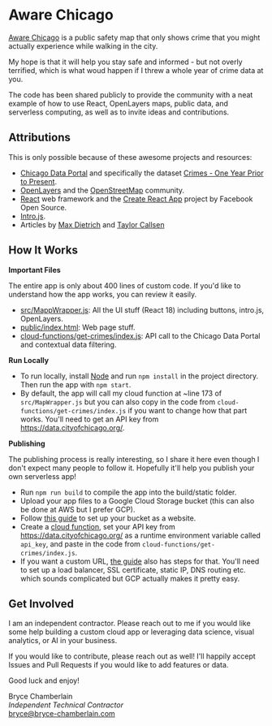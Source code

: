 # Aware Chicago

[Aware Chicago](https://www.awarechicago.com) is a public safety map that only shows crime that you might actually experience while walking in the city.

My hope is that it will help you stay safe and informed - but not overly terrified, which is what woud happen if I threw a whole year of crime data at you.

The code has been shared publicly to provide the community with a neat example of how to use React, OpenLayers maps, public data, and serverless computing, as well as to invite ideas and contributions. 

## Attributions

This is only possible because of these awesome projects and resources:

* [Chicago Data Portal](https://data.cityofchicago.org/) and specifically the dataset [Crimes - One Year Prior to Present](https://data.cityofchicago.org/Public-Safety/Crimes-One-year-prior-to-present/x2n5-8w5q").
* [OpenLayers](https://openlayers.org/) and the [OpenStreetMap](https://www.openstreetmap.org/) community.
* [React](https://react.dev/) web framework and the [Create React App](https://create-react-app.dev/) project by Facebook Open Source.
* [Intro.js](https://introjs.com/).
* Articles by [Max Dietrich](https://mxd.codes/articles/how-to-create-a-web-map-with-open-layers-and-react) and [Taylor Callsen](https://taylor.callsen.me/using-openlayers-with-react-functional-components/)

## How It Works

**Important Files**

The entire app is only about 400 lines of custom code. If you'd like to understand how the app works, you can review it easily.

* [src/MappWrapper.js](https://github.com/superchordate/aware-chicago/blob/main/src/MapWrapper.js): All the UI stuff (React 18) including buttons, intro.js, OpenLayers. 
* [public/index.html](https://github.com/superchordate/aware-chicago/blob/main/public/index.html): Web page stuff. 
* [cloud-functions/get-crimes/index.js](https://github.com/superchordate/aware-chicago/blob/main/cloud-functions/get-crimes/index.js): API call to the Chicago Data Portal and contextual data filtering. 

**Run Locally**

* To run locally, install [Node](https://nodejs.org/en/download) and run `npm install` in the project directory. Then run the app with `npm start`. 
* By default, the app will call my cloud function at ~line 173 of `src/MapWrapper.js` but you can also copy in the code from `cloud-functions/get-crimes/index.js` if you want to change how that part works. You'll need to get an API key from https://data.cityofchicago.org/. 

**Publishing**

The publishing process is really interesting, so I share it here even though I don't expect many people to follow it. Hopefully it'll help you publish your own serverless app!

* Run `npm run build` to compile the app into the build/static folder. 
* Upload your app files to a Google Cloud Storage bucket (this can also be done at AWS but I prefer GCP).
* Follow [this guide](https://cloud.google.com/storage/docs/hosting-static-website) to set up your bucket as a website. 
* Create a [cloud function](https://cloud.google.com/functions/?hl=en), set your API key from https://data.cityofchicago.org/ as a runtime environment variable called `api_key`, and paste in the code from `cloud-functions/get-crimes/index.js`.
* If you want a custom URL, [the guide](https://cloud.google.com/storage/docs/hosting-static-website) also has steps for that. You'll need to set up a load balancer, SSL certificate, static IP, DNS routing etc. which sounds complicated but GCP actually makes it pretty easy. 

## Get Involved

I am an independent contractor. Please reach out to me if you would like some help building a custom cloud app or leveraging data science, visual analytics, or AI in your business. 

If you would like to contribute, please reach out as well! I'll happily accept Issues and Pull Requests if you would like to add features or data. 

Good luck and enjoy!

Bryce Chamberlain  
_Independent Technical Contractor_  
bryce@bryce-chamberlain.com

